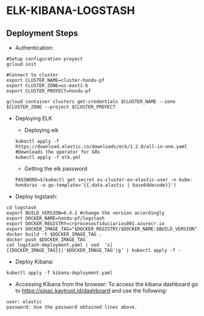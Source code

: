 # ELK-KIBANA-LOGSTASH

## Deployment Steps

* Authentication:

```shell
#Setup configuration proyect
gcloud init

#Connect to cluster
export CLUSTER_NAME=cluster-hondu-pf
export CLUSTER_ZONE=us-east1-b
export CLUSTER_PROYECT=hondu-pf

gcloud container clusters get-credentials $CLUSTER_NAME --zone $CLUSTER_ZONE --project $CLUSTER_PROYECT
```

* Deploying ELK
  * Deploying elk
  
  ```shell
  kubectl apply -f https://download.elastic.co/downloads/eck/1.2.0/all-in-one.yaml #Downloads the operator for k8s
  kubectl apply -f elk.yml
  ```

  * Getting the elk password
  
  ```shell
  PASSWORD=$(kubectl get secret es-cluster-es-elastic-user -n kube-honduras -o go-template='{{.data.elastic | base64decode}}')
  ```

* Deploy logstash:

```shell
cd logstash
export BUILD_VERSION=6.4.1 #change the version accordingly
export DOCKER_NAME=hondu-pf/logstash
export DOCKER_REGISTRY=crprocesosfiduciarios001.azurecr.io
export DOCKER_IMAGE_TAG="$DOCKER_REGISTRY/$DOCKER_NAME:$BUILD_VERSION"
docker build -t $DOCKER_IMAGE_TAG .
docker push $DOCKER_IMAGE_TAG
cat logstash-deployment.yaml | sed  's|{{DOCKER_IMAGE_TAG}}|'$DOCKER_IMAGE_TAG'|g' | kubectl apply -f -
```

* Deploy Kibana:

```shell
kubectl apply -f kibana-deployment.yaml
```

* Accessing Kibana from the browser:
To access the kibana dashboard go to https://sipac.kaytrust.id/dashboard and use the following:

```shell
user: elastic
password: Use the password obtained lines above.
```
